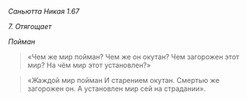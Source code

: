 *Саньютта Никая 1\.67*

*7\. Отягощает*

*Пойман*

> «Чем же мир пойман?
> Чем же он окутан?
> Чем загорожен этот мир?
> На чём мир этот установлен?»

> «Жаждой мир пойман
> И старением окутан\.
> Смертью же загорожен он\.
> А установлен мир сей на страдании»\.
